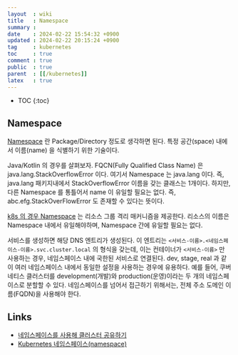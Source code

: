 ```yaml
---
layout  : wiki
title   : Namespace
summary : 
date    : 2024-02-22 15:54:32 +0900
updated : 2024-02-22 20:15:24 +0900
tag     : kubernetes
toc     : true
comment : true
public  : true
parent  : [[/kubernetes]]
latex   : true
---
```

* TOC
{:toc}
 
## Namespace

[Namespace](https://en.wikipedia.org/wiki/Namespace) 란 Package/Directory 정도로 생각하면 된다. 특정 공간(space) 내에서 이름(name) 을 식별하기 위한 기술이다.

Java/Kotlin 의 경우를 살펴보자. FQCN(Fully Qualified Class Name) 은 java.lang.StackOverflowError 이다. 여기서 Namespace 는 java.lang 이다. 즉, java.lang 패키지내에서 StackOverflowError 이름을 갖는 클래스는 1개이다.
하지만, 다른 Namespace 를 통틀어서 name 이 유일할 필요는 없다. 즉, abc.efg.StackOverFlowError 도 존재할 수 있다는 뜻이다.

[k8s 의 경우 Namespace](https://kubernetes.io/ko/docs/concepts/overview/working-with-objects/namespaces/) 는 리소스 그룹 격리 매커니즘을 제공한다. 리소스의 이름은 Namespace 내에서 유일해야하며, Namespace 간에 유일할 필요는 없다.

서비스를 생성하면 해당 DNS 엔트리가 생성된다. 이 엔트리는 `<서비스-이름>.<네임스페이스-이름>.svc.cluster.local` 의 형식을 갖는데, 이는 컨테이너가 `<서비스-이름>` 만 사용하는 경우, 네임스페이스 내에 국한된 서비스로 연결된다. dev, stage, real 과 같이 여러 네임스페이스 내에서 동일한 설정을 사용하는 경우에 유용하다.
예를 들어, 쿠버네티스 클러스터를 development(개발)와 production(운영)이라는 두 개의 네임스페이스로 분할할 수 있다. 네임스페이스를 넘어서 접근하기 위해서는, 전체 주소 도메인 이름(FQDN)을 사용해야 한다. 

## Links

- [네임스페이스를 사용해 클러스터 공유하기](https://kubernetes.io/ko/docs/tasks/administer-cluster/namespaces/#%EC%83%88-%EB%84%A4%EC%9E%84%EC%8A%A4%ED%8E%98%EC%9D%B4%EC%8A%A4-%EC%83%9D%EC%84%B1%ED%95%98%EA%B8%B0)
- [Kubernetes 네임스페이스(namespace)](https://m.blog.naver.com/PostView.nhn?blogId=adamdoha&logNo=222309259027&proxyReferer=https:%2F%2Fblog.naver.com%2Fadamdoha%2F222309259027)